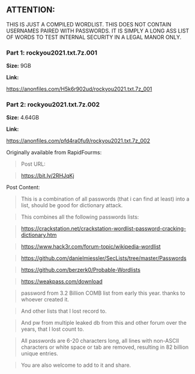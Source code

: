 
## **ATTENTION**:

THIS IS JUST A COMPILED WORDLIST. THIS DOES NOT CONTAIN USERNAMES PAIRED WITH PASSWORDS.  IT IS SIMPLY A LONG ASS LIST OF WORDS TO TEST INTERNAL SECURITY IN A LEGAL MANOR ONLY.  

### **Part 1:**  rockyou2021.txt.7z.001  

**Size:** 9GB

**Link:**

https://anonfiles.com/H5k6r902ud/rockyou2021.txt.7z_001


  
### **Part 2:**  rockyou2021.txt.7z.002  

**Size:** 4.64GB

**Link:**

https://anonfiles.com/pfd4ra0fu9/rockyou2021.txt.7z_002

Originally available from RapidFourms:  

>

>Post URL:  

>https://bit.ly/2RHJqKj 

>  

Post Content:  

>  

>This is a combination of all passwords (that i can find at least) into a list, should be good for dictionary attack.

>

>This combines all the following passwords lists:  

>

>https://crackstation.net/crackstation-wordlist-password-cracking-dictionary.htm  

>

>https://www.hack3r.com/forum-topic/wikipedia-wordlist  

>

>https://github.com/danielmiessler/SecLists/tree/master/Passwords  

>

>https://github.com/berzerk0/Probable-Wordlists  

>

>https://weakpass.com/download  

>password from 3.2 Billion COMB list from early this year. thanks to whoever created it.

>

>

>And other lists that I lost record to.

>And pw from multiple leaked db from this and other forum over the years, that I lost count to.

>

>All passwords are 6-20 characters long, all lines with non-ASCII characters or white space or tab are removed, resulting in 82 billion unique entries.

>You are also welcome to add to it and share.

>

